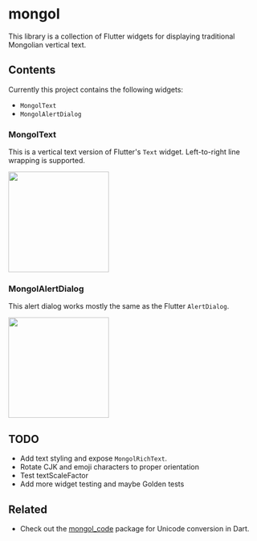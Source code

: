 # mongol

This library is a collection of Flutter widgets for displaying traditional Mongolian vertical text.

## Contents

Currently this project contains the following widgets:

- `MongolText`
- `MongolAlertDialog`

### MongolText

This is a vertical text version of Flutter's `Text` widget. Left-to-right line wrapping is supported.

<img src="https://github.com/suragch/mongol/blob/master/example/supplemental/mongol_demo.png" width="200">

### MongolAlertDialog

This alert dialog works mostly the same as the Flutter `AlertDialog`.

<img src="https://github.com/suragch/mongol/blob/master/example/supplemental/mongol_alert_dialog.png" width="200">

## TODO

- Add text styling and expose `MongolRichText`.
- Rotate CJK and emoji characters to proper orientation
- Test textScaleFactor
- Add more widget testing and maybe Golden tests

## Related

- Check out the [mongol_code](https://pub.dev/packages/mongol_code) package for Unicode conversion in Dart.